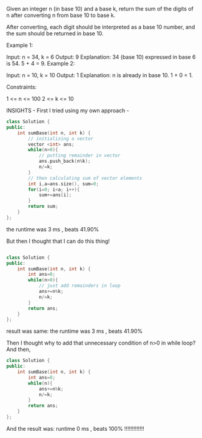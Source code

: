 Given an integer n (in base 10) and a base k, return the sum of the digits of n after converting n from base 10 to base k.

After converting, each digit should be interpreted as a base 10 number, and the sum should be returned in base 10.

 

Example 1:

Input: n = 34, k = 6
Output: 9
Explanation: 34 (base 10) expressed in base 6 is 54. 5 + 4 = 9.
Example 2:

Input: n = 10, k = 10
Output: 1
Explanation: n is already in base 10. 1 + 0 = 1.
 

Constraints:

1 <= n <= 100
2 <= k <= 10

INSIGHTS - First I tried using my own approach -

```cpp
class Solution {
public:
    int sumBase(int n, int k) {
        // initializing a vector
        vector <int> ans;
        while(n>0){
            // putting remainder in vector
            ans.push_back(n%k);
            n/=k;
        }
        // then calculating sum of vector elements 
        int i,a=ans.size(), sum=0;
        for(i=0; i<a; i++){
            sum+=ans[i];
        }
        return sum;
    }
};
```

the runtime was 3 ms , beats 41.90%

But then I thought that I can do this thing!

```cpp

class Solution {
public:
    int sumBase(int n, int k) {
        int ans=0;
        while(n>0){
            // just add remainders in loop
            ans+=n%k;
            n/=k;
        }
        return ans;
    }
};
```

result was same: the runtime was 3 ms , beats 41.90%

Then I thought why to add that unnecessary condition of n>0 in while loop?
And then,

```cpp
class Solution {
public:
    int sumBase(int n, int k) {
        int ans=0;
        while(n){
            ans+=n%k;
            n/=k;
        }
        return ans;
    }
};
```

And the result was: runtime 0 ms , beats 100% !!!!!!!!!!!!!
